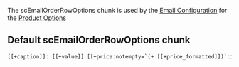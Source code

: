 The scEmailOrderRowOptions chunk is used by the [Email Configuration](../Manager/Administration/Emails) for the [Product Options](../Frontend/Products/Options)

## Default scEmailOrderRowOptions chunk

```` html
[[+caption]]: [[+value]] [[+price:notempty=`(+ [[+price_formatted]])`:isempty=``]][[+last:ne=`1`:then=`,&nbsp;`:else=``]]

```` 
